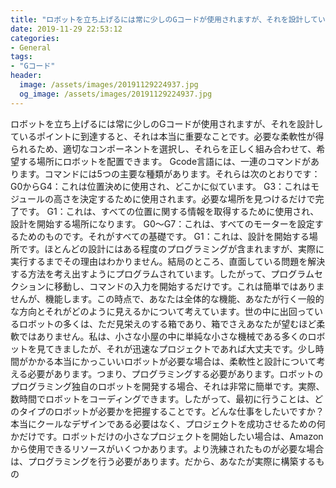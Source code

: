 ```yaml
---
title: "ロボットを立ち上げるには常に少しのGコードが使用されますが、それを設計しているポイントに到達すると、それは本当に重要なことです。"
date: 2019-11-29 22:53:12
categories:
- General
tags:
- "Gコード"
header:
  image: /assets/images/20191129224937.jpg
  og_image: /assets/images/20191129224937.jpg
---
```


ロボットを立ち上げるには常に少しのGコードが使用されますが、それを設計しているポイントに到達すると、それは本当に重要なことです。必要な柔軟性が得られるため、適切なコンポーネントを選択し、それらを正しく組み合わせて、希望する場所にロボットを配置できます。 Gcode言語には、一連のコマンドがあります。コマンドには5つの主要な種類があります。それらは次のとおりです：G0からG4：これは位置決めに使用され、どこかに似ています。 G3：これはモジュールの高さを決定するために使用されます。必要な場所を見つけるだけで完了です。 G1：これは、すべての位置に関する情報を取得するために使用され、設計を開始する場所になります。 G0〜G7：これは、すべてのモーターを設定するためのものです。それがすべての基礎です。 G1：これは、設計を開始する場所です。ほとんどの設計にはある程度のプログラミングが含まれますが、実際に実行するまでその理由はわかりません。結局のところ、直面している問題を解決する方法を考え出すようにプログラムされています。したがって、プログラムセクションに移動し、コマンドの入力を開始するだけです。これは簡単ではありませんが、機能します。この時点で、あなたは全体的な機能、あなたが行く一般的な方向とそれがどのように見えるかについて考えています。世の中に出回っているロボットの多くは、ただ見栄えのする箱であり、箱でさえあなたが望むほど柔軟ではありません。私は、小さな小屋の中に単純な小さな機械である多くのロボットを見てきましたが、それが迅速なプロジェクトであれば大丈夫です。少し時間がかかる本当にかっこいいロボットが必要な場合は、柔軟性と設計について考える必要があります。つまり、プログラミングする必要があります。ロボットのプログラミング独自のロボットを開発する場合、それは非常に簡単です。実際、数時間でロボットをコーディングできます。したがって、最初に行うことは、どのタイプのロボットが必要かを把握することです。どんな仕事をしたいですか？本当にクールなデザインである必要はなく、プロジェクトを成功させるための何かだけです。ロボットだけの小さなプロジェクトを開始したい場合は、Amazonから使用できるリソースがいくつかあります。より洗練されたものが必要な場合は、プログラミングを行う必要があります。だから、あなたが実際に構築するもの
